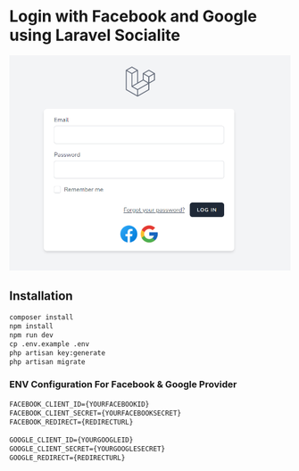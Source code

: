 # Login with Facebook and Google using Laravel Socialite
![image](./image/login.png)

## Installation
```
composer install
npm install
npm run dev
cp .env.example .env
php artisan key:generate
php artisan migrate
```

### ENV Configuration For Facebook & Google Provider

```
FACEBOOK_CLIENT_ID={YOURFACEBOOKID}
FACEBOOK_CLIENT_SECRET={YOURFACEBOOKSECRET}
FACEBOOK_REDIRECT={REDIRECTURL}

GOOGLE_CLIENT_ID={YOURGOOGLEID}
GOOGLE_CLIENT_SECRET={YOURGOOGLESECRET}
GOOGLE_REDIRECT={REDIRECTURL}
```


